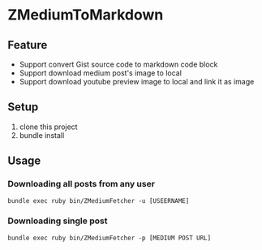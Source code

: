 # ZMediumToMarkdown

## Feature
- Support convert Gist source code to markdown code block
- Support download medium post's image to local
- Support download youtube preview image to local and link it as image

## Setup
1. clone this project
2. bundle install

## Usage
### Downloading all posts from any user
```
bundle exec ruby bin/ZMediumFetcher -u [USEERNAME]
```

### Downloading single post
```
bundle exec ruby bin/ZMediumFetcher -p [MEDIUM POST URL]
```
